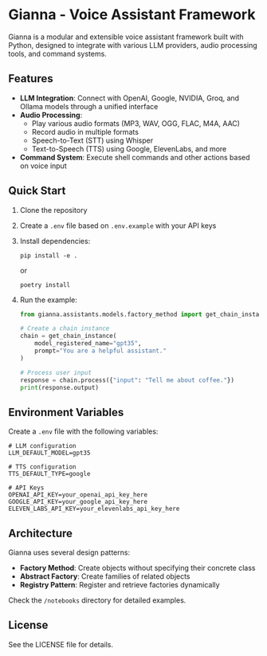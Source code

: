 # Gianna - Voice Assistant Framework

Gianna is a modular and extensible voice assistant framework built with Python, designed to integrate with various LLM providers, audio processing tools, and command systems.

## Features

- **LLM Integration**: Connect with OpenAI, Google, NVIDIA, Groq, and Ollama models through a unified interface
- **Audio Processing**:
  - Play various audio formats (MP3, WAV, OGG, FLAC, M4A, AAC)
  - Record audio in multiple formats
  - Speech-to-Text (STT) using Whisper
  - Text-to-Speech (TTS) using Google, ElevenLabs, and more
- **Command System**: Execute shell commands and other actions based on voice input

## Quick Start

1. Clone the repository
2. Create a `.env` file based on `.env.example` with your API keys
3. Install dependencies:
   ```
   pip install -e .
   ```
   or
   ```
   poetry install
   ```

4. Run the example:
   ```python
   from gianna.assistants.models.factory_method import get_chain_instance

   # Create a chain instance
   chain = get_chain_instance(
       model_registered_name="gpt35",
       prompt="You are a helpful assistant."
   )

   # Process user input
   response = chain.process({"input": "Tell me about coffee."})
   print(response.output)
   ```

## Environment Variables

Create a `.env` file with the following variables:

```
# LLM configuration
LLM_DEFAULT_MODEL=gpt35

# TTS configuration
TTS_DEFAULT_TYPE=google

# API Keys
OPENAI_API_KEY=your_openai_api_key_here
GOOGLE_API_KEY=your_google_api_key_here
ELEVEN_LABS_API_KEY=your_elevenlabs_api_key_here
```

## Architecture

Gianna uses several design patterns:

- **Factory Method**: Create objects without specifying their concrete class
- **Abstract Factory**: Create families of related objects
- **Registry Pattern**: Register and retrieve factories dynamically

Check the `/notebooks` directory for detailed examples.

## License

See the LICENSE file for details.
